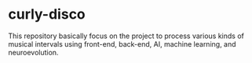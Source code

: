 # curly-disco
This repository basically focus on the project to process various kinds of musical intervals using front-end, back-end, AI, machine learning, and neuroevolution.
